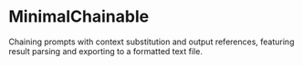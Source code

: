 # MinimalChainable
Chaining prompts with context substitution and output references, featuring result parsing and exporting to a formatted text file.
